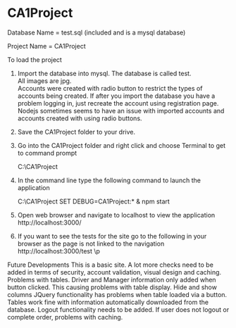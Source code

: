# CA1Project

Database Name = test.sql   (included and is a mysql database)

Project Name = CA1Project

To load the project

1. Import the database into mysql. The database is called test.  
    All images are jpg.  
    Accounts were created with radio button to restrict the types of accounts being created. 
    If after you import the database you have a problem logging in, just recreate the account using registration page.
    Nodejs sometimes seems to have an issue with imported accounts and accounts created with using radio buttons.

2. Save the CA1Project folder to your drive.  

3. Go into the CA1Project folder and right click and choose Terminal to get to command prompt

      C:\CA1Project

4. In the command line type the following command to launch the application 

      C:\CA1Project
      SET DEBUG=CA1Project:* & npm start
     
5. Open web browser and navigate to localhost to view the application 
      http://localhost:3000/
    
6.  If you want to see the tests for the site go to the following in your browser as the page is not linked to the navigation
       http://localhost:3000/test \p
       
Future Developments
This is a basic site. A lot more checks need to be added in terms of security, account validation, visual design and caching.
Problems with tables. Driver and Manager information only added when button clicked. This causing problems with table display.
Hide and show columns JQuery functionality has problems when table loaded via a button.  
Tables work fine with information automatically downloaded from the database.
Logout functionality needs to be added.  If user does not logout or complete order, problems with caching.


